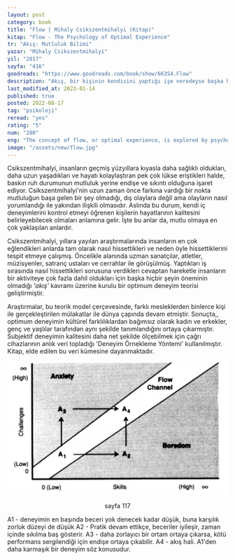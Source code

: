 ```yaml
---
layout: post
category: book
title: "Flow | Mihaly Csikszentmihalyi (Kitap)"
kitap: "Flow - The Psychology of Optimal Experience"
tr: "Akış: Mutluluk Bilimi"
yazar: "Mihaly Csikszentmihalyi"
yil: "2017"
sayfa: "416"
goodreads: "https://www.goodreads.com/book/show/66354.Flow"
description: "Akış, bir kişinin kendisini yaptığı işe neredeyse başka hiç bir şeyi görmeyecek, duyamayacak kadar kaptırdığı anları, o anın nasıl ortaya çıktığını açıklıyor."
last_modified_at: 2023-01-14
published: true
posted: 2022-08-17
tag: "psikoloji"
reread: "yes"
rating: "5"
num: "280"
eng: "The concept of flow, or optimal experience, is explored by psychologist Mihaly Csikszentmihalyi in his seminal book Flow. Based on years of study, Csikszentmihalyi identifies the qualities of flow, such as intense focus and a sense of control, and discusses the benefits of fostering this state of mind. He argues that feeling flow can bring happiness and fulfilment in several situations, including work, play, and creative pursuits."
image: "/assets/new/flow.jpg"
---
```


Csikszentmihalyi, insanların geçmiş yüzyıllara kıyasla daha sağlıklı oldukları, daha uzun yaşadıkları ve hayatı kolaylaştıran pek çok lükse eriştikleri halde, baskın ruh durumunun mutluluk yerine endişe ve sıkıntı olduğuna işaret ediyor. Csikszentmihalyi'nin uzun zaman önce farkına vardığı bir nokta mutluluğun başa gelen bir şey olmadığı, dış olaylara değil ama olayların nasıl yorumlandığı ile yakından ilişkili olmasıdır. Aslında bu durum, kendi iç deneyimlerini kontrol etmeyi öğrenen kişilerin hayatlarının kalitesini belirleyebilecek olmaları anlamına gelir. İşte bu anlar da, mutlu olmaya en çok yaklaşılan anlardır.

Csikszentmihalyi, yıllara yayılan araştırmalarında insanların en çok eğlendikleri anlarda tam olarak nasıl hissettikleri ve neden öyle hissettiklerini tespit etmeye çalışmış. Öncelikle alanında uzman sanatçılar, atletler, müzisyenler, satranç ustaları ve cerrahlar ile görüşülmüş. Yaptıkları iş sırasında nasıl hissettikleri sorusuna verdikleri cevaptan hareketle insanların bir aktiviteye çok fazla dahil oldukları için başka hiçbir şeyin öneminin olmadığı _'akış'_ kavramı üzerine kurulu bir optimum deneyim teorisi geliştirmiştir.

Araştırmalar, bu teorik model çerçevesinde, farklı mesleklerden binlerce kişi ile gerçekleştirilen mülakatlar ile dünya çapında devam etmiştir. Sonuçta,, optimum deneyimin kültürel farklılıklardan bağımsız olarak kadın ve erkekler, genç ve yaşlılar tarafından aynı şekilde tanımlandığını ortaya çıkarmıştır. Subjektif deneyimin kalitesini daha net şekilde ölçebilmek için çağrı cihazlarının anlık veri topladığı 'Deneyim Örnekleme Yöntemi' kullanılmıştır. Kitap, elde edilen bu veri kümesine dayanmaktadır.

![Why the complexity of consciousness increases as a result of flow experiences - sayfa 117](/assets/graph/2022-08-17/why-the-complexity-of-consciousness-increases-as-a-result-of-flow-experiences.jpg)

<center>sayfa 117</center>

A1 - deneyimin en başında beceri yok denecek kadar düşük, buna karşılık zorluk düzeyi de düşük
A2 - Pratik devam ettikçe, beceriler iyileşir, zaman içinde sıkılma baş gösterir.
A3 - daha zorlayıcı bir ortam ortaya çıkarsa, kötü performans sergilendiği için endişe ortaya çıkabilir.
A4 - akış hali. A1'den daha karmaşık bir deneyim söz konusudur.
